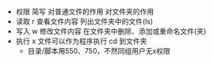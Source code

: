 - 权限 简写	对普通文件的作用	对文件夹的作用
- 读取	r	  查看文件内容	列出文件夹中的文件(ls)
- 写入	w	  修改文件内容	在文件夹中删除、添加或重命名文件(夹)
- 执行	x	  文件可以作为程序执行	cd 到文件夹
   - 目录/脚本用550、750，不然同组用户无x权限
